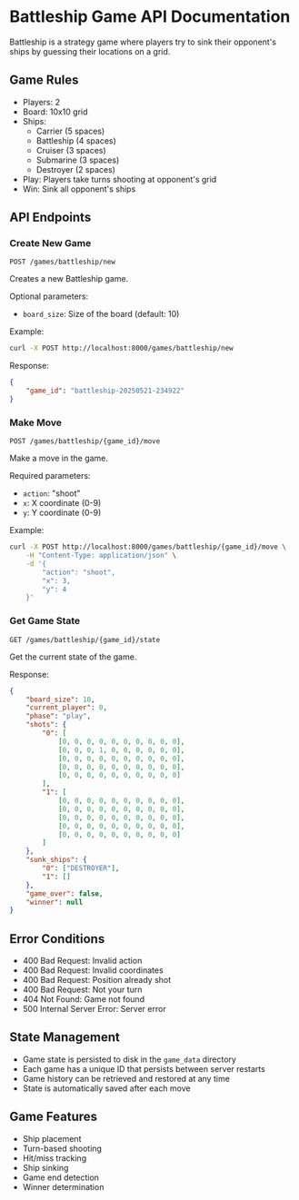 # Battleship Game API Documentation

Battleship is a strategy game where players try to sink their opponent's ships by guessing their locations on a grid.

## Game Rules

- Players: 2
- Board: 10x10 grid
- Ships:
  - Carrier (5 spaces)
  - Battleship (4 spaces)
  - Cruiser (3 spaces)
  - Submarine (3 spaces)
  - Destroyer (2 spaces)
- Play: Players take turns shooting at opponent's grid
- Win: Sink all opponent's ships

## API Endpoints

### Create New Game
```http
POST /games/battleship/new
```

Creates a new Battleship game.

Optional parameters:
- `board_size`: Size of the board (default: 10)

Example:
```bash
curl -X POST http://localhost:8000/games/battleship/new
```

Response:
```json
{
    "game_id": "battleship-20250521-234922"
}
```

### Make Move
```http
POST /games/battleship/{game_id}/move
```

Make a move in the game.

Required parameters:
- `action`: "shoot"
- `x`: X coordinate (0-9)
- `y`: Y coordinate (0-9)

Example:
```bash
curl -X POST http://localhost:8000/games/battleship/{game_id}/move \
    -H "Content-Type: application/json" \
    -d '{
        "action": "shoot",
        "x": 3,
        "y": 4
    }'
```

### Get Game State
```http
GET /games/battleship/{game_id}/state
```

Get the current state of the game.

Response:
```json
{
    "board_size": 10,
    "current_player": 0,
    "phase": "play",
    "shots": {
        "0": [
            [0, 0, 0, 0, 0, 0, 0, 0, 0, 0],
            [0, 0, 0, 1, 0, 0, 0, 0, 0, 0],
            [0, 0, 0, 0, 0, 0, 0, 0, 0, 0],
            [0, 0, 0, 0, 0, 0, 0, 0, 0, 0],
            [0, 0, 0, 0, 0, 0, 0, 0, 0, 0]
        ],
        "1": [
            [0, 0, 0, 0, 0, 0, 0, 0, 0, 0],
            [0, 0, 0, 0, 0, 0, 0, 0, 0, 0],
            [0, 0, 0, 0, 0, 0, 0, 0, 0, 0],
            [0, 0, 0, 0, 0, 0, 0, 0, 0, 0],
            [0, 0, 0, 0, 0, 0, 0, 0, 0, 0]
        ]
    },
    "sunk_ships": {
        "0": ["DESTROYER"],
        "1": []
    },
    "game_over": false,
    "winner": null
}
```

## Error Conditions

- 400 Bad Request: Invalid action
- 400 Bad Request: Invalid coordinates
- 400 Bad Request: Position already shot
- 400 Bad Request: Not your turn
- 404 Not Found: Game not found
- 500 Internal Server Error: Server error

## State Management

- Game state is persisted to disk in the `game_data` directory
- Each game has a unique ID that persists between server restarts
- Game history can be retrieved and restored at any time
- State is automatically saved after each move

## Game Features

- Ship placement
- Turn-based shooting
- Hit/miss tracking
- Ship sinking
- Game end detection
- Winner determination
